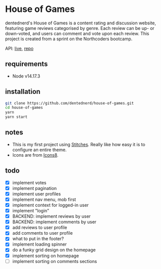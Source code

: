 # House of Games

dentednerd's House of Games is a content rating and discussion website, featuring game reviews categorised by genre. Each review can be up- or down-voted, and users can comment and vote upon each review. This project is created from a sprint on the Northcoders bootcamp.

API: [live](https://nc-games-sql-dentednerd.herokuapp.com/api), [repo](https://github.com/dentednerd/be-nc-games)

## requirements

- Node v14.17.3

## installation

```sh
git clone https://github.com/dentednerd/house-of-games.git
cd house-of-games
yarn
yarn start
```

## notes

- This is my first project using [Stitches](https://stitches.dev/). Really like how easy it is to configure an entire theme.
- Icons are from [Icons8](https://icons8.com/).

## todo

- [x] implement votes
- [x] implement pagination
- [x] implement user profiles
- [x] implement nav menu, mob first
- [x] implement context for logged-in user
- [x] implement "login"
- [x] BACKEND: implement reviews by user
- [x] BACKEND: implement comments by user
- [x] add reviews to user profile
- [x] add comments to user profile
- [x] what to put in the footer?
- [x] implement loading spinner
- [x] do a funky grid design on the homepage
- [x] implement sorting on homepage
- [ ] implement sorting on comments sections
